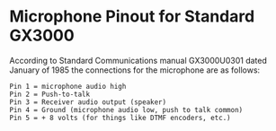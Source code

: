 # Microphone Pinout for Standard GX3000

According to Standard Communications manual GX3000U0301 dated January of 1985 the connections for the microphone are as follows:

    Pin 1 = microphone audio high  
    Pin 2 = Push-to-talk  
    Pin 3 = Receiver audio output (speaker)  
    Pin 4 = Ground (microphone audio low, push to talk common)  
    Pin 5 = + 8 volts (for things like DTMF encoders, etc.)  




